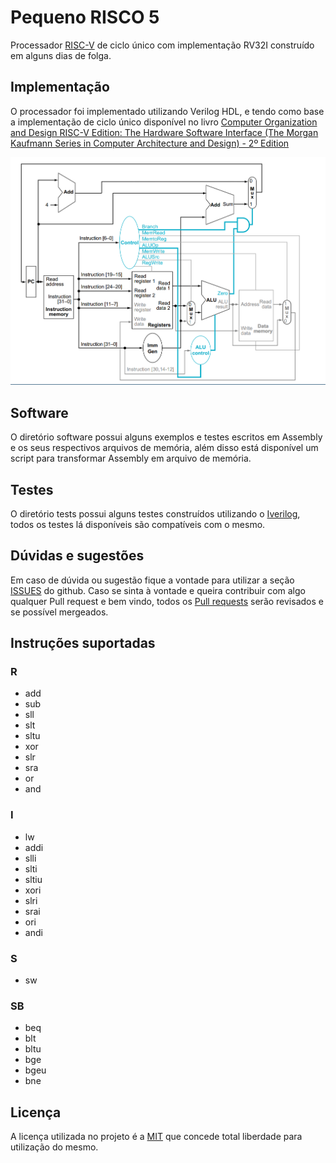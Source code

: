 # Pequeno RISCO 5

Processador [RISC-V](https://riscv.org/) de ciclo único com implementação RV32I construído em alguns dias de folga.

## Implementação

O processador foi implementado utilizando Verilog HDL, e tendo como base a implementação de ciclo único disponível no livro [Computer Organization and Design RISC-V Edition: The Hardware Software Interface (The Morgan Kaufmann Series in Computer Architecture and Design) - 2º Edition](https://www.amazon.com/Computer-Organization-Design-RISC-V-Architecture/dp/0128203315)

![Esquemático do processador](docs/imgs/esquematico.png)

## Software

O diretório software possui alguns exemplos e testes escritos em Assembly e os seus respectivos arquivos de memória, além disso está disponível um script para transformar Assembly em arquivo de memória.

## Testes

O diretório tests possui alguns testes construídos utilizando o [Iverilog](https://steveicarus.github.io/iverilog/), todos os testes lá disponíveis são compatíveis com o mesmo.

## Dúvidas e sugestões

Em caso de dúvida ou sugestão fique a vontade para utilizar a seção [ISSUES](https://github.com/JN513/Pequeno-Risco-5/issues) do github. Caso se sinta à vontade e queira contribuir com algo qualquer Pull request e bem vindo, todos os [Pull requests](https://github.com/JN513/Pequeno-Risco-5/pulls) serão revisados e se possível mergeados.

## Instruções suportadas

### R

- add
- sub
- sll
- slt
- sltu
- xor
- slr
- sra
- or
- and

### I

- lw
- addi
- slli
- slti
- sltiu
- xori
- slri
- srai
- ori
- andi

### S

- sw

### SB

- beq
- blt
- bltu
- bge
- bgeu
- bne

## Licença

A licença utilizada no projeto é a [MIT](https://opensource.org/license/mit/) que concede total liberdade para utilização do mesmo.

